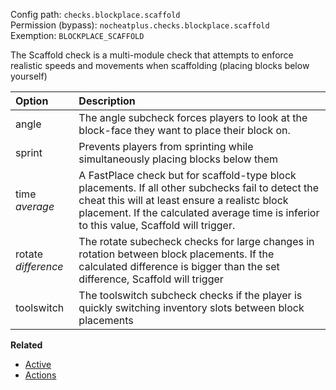 Config path: `checks.blockplace.scaffold`  
Permission (bypass): `nocheatplus.checks.blockplace.scaffold`  
Exemption: `BLOCKPLACE_SCAFFOLD`  

The Scaffold check is a multi-module check that attempts to enforce realistic speeds and movements when scaffolding (placing blocks below yourself)

| Option | Description |
| :----- | :--------- |
| angle  | The angle subcheck forces players to look at the block-face they want to place their block on.|
| sprint | Prevents players from sprinting while simultaneously placing blocks below them|
| time _average_| A FastPlace check but for scaffold-type block placements. If all other subchecks fail to detect the cheat this will at least ensure a realistc block placement. If the calculated average time is inferior to this value, Scaffold will trigger.|
| rotate _difference_| The rotate subecheck checks for large changes in rotation between block placements. If the calculated difference is bigger than the set difference, Scaffold will trigger|
| toolswitch| The toolswitch subcheck checks if the player is quickly switching inventory slots between block placements|

**Related**  
* [Active](https://github.com/Updated-NoCheatPlus/Docs/blob/master/Settings/General.md#active)
* [Actions](https://github.com/Updated-NoCheatPlus/Docs/blob/master/Settings/General.md#actions)
